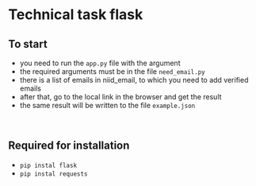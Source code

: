# Technical task flask 


## To start

- you need to run the ```app.py``` file with the argument
- the required arguments must be in the file ```need_email.py```
- there is a list of emails in niid_email, to which you need to add verified emails
- after that, go to the local link in the browser and get the result
- the same result will be written to the file ```example.json```
</br>

## Required for installation
- ```pip instal flask```
- ```pip instal requests```
